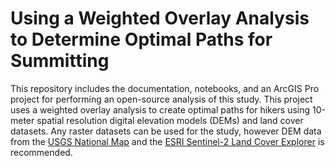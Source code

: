# Using a Weighted Overlay Analysis to Determine Optimal Paths for Summitting

This repository includes the documentation, notebooks, and an ArcGIS Pro project for performing an open-source analysis of this study. This project uses a weighted overlay analysis to create optimal paths for hikers using 10-meter spatial resolution digital elevation models (DEMs) and land cover datasets. Any raster datasets can be used for the study, however DEM data from the [USGS National Map](https://apps.nationalmap.gov/downloader/) and the [ESRI Sentinel-2 Land Cover Explorer](https://livingatlas.arcgis.com/landcoverexplorer/#mapCenter=39.186%2C9.042%2C10&mode=step&timeExtent=2017%2C2022&year=2020&downloadMode=true) is recommended.
